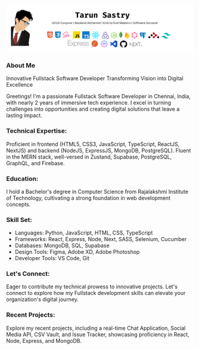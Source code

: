 ![banner](https://raw.githubusercontent.com/tarunsas3/tarunsas3/main/GitHub%20Readme.png)
### About Me
Innovative Fullstack Software Developer Transforming Vision into Digital Excellence

Greetings! I'm a passionate Fullstack Software Developer in Chennai, India, with nearly 2 years of immersive tech experience. I excel in turning challenges into opportunities and creating digital solutions that leave a lasting impact.

### Technical Expertise:
Proficient in frontend (HTML5, CSS3, JavaScript, TypeScript, ReactJS, NextJS) and backend (NodeJS, ExpressJS, MongoDB, PostgreSQL). Fluent in the MERN stack, well-versed in Zustand, Supabase, PostgreSQL, GraphQL, and Firebase.

### Education:
I hold a Bachelor's degree in Computer Science from Rajalakshmi Institute of Technology, cultivating a strong foundation in web development concepts.

### Skill Set:
* Languages: Python, JavaScript, HTML, CSS, TypeScript
* Frameworks: React, Express, Node, Next, SASS, Selenium, Cucumber
* Databases: MongoDB, SQL, Supabase
* Design Tools: Figma, Adobe XD, Adobe Photoshop
* Developer Tools: VS Code, Git

### Let's Connect:
Eager to contribute my technical prowess to innovative projects. Let's connect to explore how my Fullstack development skills can elevate your organization's digital journey.

### Recent Projects:
Explore my recent projects, including a real-time Chat Application, Social Media API, CSV Vault, and Issue Tracker, showcasing proficiency in React, Node, Express, and MongoDB.
